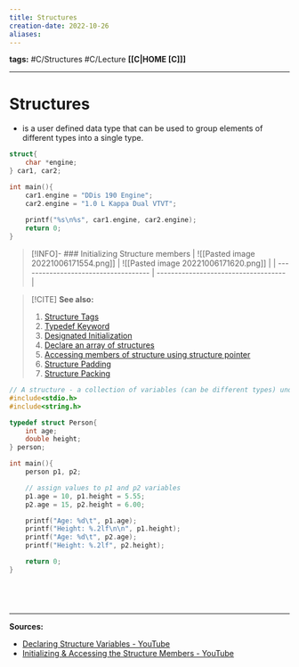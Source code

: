 ```yaml
---
title: Structures
creation-date: 2022-10-26
aliases:
---
```

**tags:** #C/Structures #C/Lecture 
**[[C|HOME [C]]]**

---
# Structures
- is a user defined data type that can be used to group elements of different types into a single type.
```C
struct{
	char *engine;
} car1, car2;

int main(){
	car1.engine = "DDis 190 Engine";
	car2.engine = "1.0 L Kappa Dual VTVT";
	
	printf("%s\n%s", car1.engine, car2.engine);
	return 0;
}
```

>[!INFO]- ### Initializing Structure members
| ![[Pasted image 20221006171554.png]] | ![[Pasted image 20221006171620.png]] |
| ------------------------------------ | ------------------------------------ |

>[!CITE] **See also:**
>1.  [Structure Tags](CSTRUCTUREStypes.md)
>2.  [Typedef Keyword](CSTRUCTUREStypedef.md)
>3.  [Designated Initialization](CSTRUCTURESdesignateinitial.md)
>4.  [Declare an array of structures](CSTRUCTURESarraystructure.md)
>5. [Accessing members of structure using structure pointer](CSTRUCTURESpointerstructure.md)
>6. [Structure Padding](CSTRUCTUREpadding.md)
>7. [Structure Packing](CSTRUCTUREpacking.md)

```C
// A structure - a collection of variables (can be different types) under a single name
#include<stdio.h>
#include<string.h>

typedef struct Person{
    int age;
    double height;
} person;

int main(){
    person p1, p2;

    // assign values to p1 and p2 variables
    p1.age = 10, p1.height = 5.55;
    p2.age = 15, p2.height = 6.00;

    printf("Age: %d\t", p1.age);
    printf("Height: %.2lf\n\n", p1.height);
    printf("Age: %d\t", p2.age);
    printf("Height: %.2lf", p2.height);

    return 0;
}
```

# 

<br>

---
**Sources:**
- [Declaring Structure Variables - YouTube](https://www.youtube.com/watch?v=3pFSbSVIwKU&list=PLBlnK6fEyqRhX6r2uhhlubuF5QextdCSM&index=151)
- [Initializing & Accessing the Structure Members - YouTube](https://www.youtube.com/watch?v=2DidKZmwNMo&list=PLBlnK6fEyqRhX6r2uhhlubuF5QextdCSM&index=154)